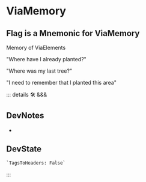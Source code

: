 
# <neuro>ViaMemory</neuro>

## Flag is a Mnemonic for ViaMemory

Memory of ViaElements

"Where have I already planted?"

"Where was my last tree?"

"I need to remember that I planted this area"

::: details 🛠 <dev>&&&</dev>

## DevNotes

-

## DevState

```py
`TagsToHeaders: False`
```

:::
